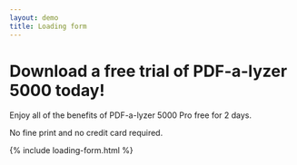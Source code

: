 ```yaml
---
layout: demo
title: Loading form
---
```


# Download a free trial of PDF-a-lyzer 5000 today!

Enjoy all of the benefits of PDF-a-lyzer 5000 Pro free for 2 days. 

No fine print and no credit card required.

{% include loading-form.html %}
